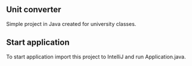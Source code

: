 ## Unit converter

Simple project in Java created for university classes.


## Start application

To start application import this project to IntelliJ and run Application.java.

